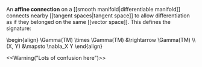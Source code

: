 An **affine connection** on a [[smooth manifold|differentiable manifold]] connects nearby [[tangent spaces|tangent space]] to allow differentiation as if they belonged on the same [[vector space]]. This defines the signature:

\begin{align}
\Gamma(TM) \times \Gamma(TM) &\rightarrow \Gamma(TM) \\\\\
(X, Y) &\mapsto \nabla_X Y
\end{align}

<<Warning("Lots of confusion here")>>